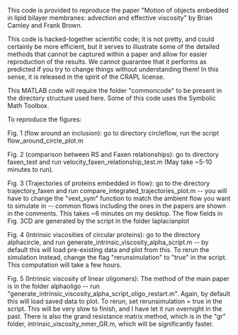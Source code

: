 This code is provided to reproduce the paper "Motion of objects embedded in lipid bilayer membranes: advection and effective viscosity" by Brian Camley and Frank Brown.

This code is hacked-together scientific code; it is not pretty, and could certainly be more efficient, but it serves to illustrate some of the detailed methods that cannot be captured within a paper and allow for easier reproduction of the results. We cannot guarantee that it performs as predicted if you try to change things without understanding them! In this sense, it is released in the spirit of the CRAPL license. 

This MATLAB code will require the folder "commoncode" to be present in the directory structure used here. Some of this code uses the Symbolic Math Toolbox.

To reproduce the figures:

Fig. 1 (flow around an inclusion): go to directory circleflow, run the script flow_around_circle_plot.m

Fig. 2 (comparison between RS and Faxen relationships): go to directory faxen_test and run velocity_faxen_relationship_test.m (May take ~5-10 minutes to run).

Fig. 3 (Trajectories of proteins embedded in flow): go to the directory trajectory_faxen and run compare_integrated_trajectories_plot.m -- you will have to change the "vext_sym" function to match the ambient flow you want to simulate in -- common flows including the ones in the papers are shown in the comments. This takes ~6 minutes on my desktop. The flow fields in Fig. 3CD are generated by the script in the folder laplacianplot

Fig. 4 (Intrinsic viscosities of circular proteins): go to the directory alphacircle, and run generate_intrinsic_viscosity_alpha_script.m -- by default this will load pre-existing data and plot from this. To rerun the simulation instead, change the flag "rerunsimulation" to "true" in the script. This computation will take a few hours.

Fig. 5 (Intrinsic viscosity of linear oligomers): The method of the main paper is in the folder alphaoligo -- run "generate_intrinsic_viscosity_alpha_script_oligo_restart.m". Again, by default this will load saved data to plot. To rerun, set rerunsimulation = true in the script. This will be very slow to finish, and I have let it run overnight in the past. There is also the grand resistance matrix method, which is in the "gr" folder, intrinsic_viscosity_nmer_GR.m, which will be significantly faster.

